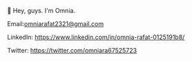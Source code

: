 🤫 Hey, guys. I'm Omnia.

Email:omniarafat2321@gmail.com

LinkedIn: https://www.linkedin.com/in/omnia-rafat-0125191b8/

Twitter:  https://twitter.com/omniara67525723



